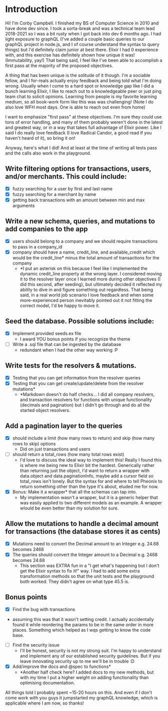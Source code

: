 # Introduction
Hi! I'm Corby Campbell. I finished my BS of Computer Science in 2010 and have done dev since. I took a sorta-break and was a technical team lead 2018-2021 so I was a bit rusty when I got back into dev 6 months ago. I had light exposure to graphQL (I've added a couple basic queries to our graphQL project in node.js, and I of course understand the syntax to query things) but I'd definitely claim junior at best there. Elixir I had 0 experience with, and this exercise has definitely shown how unique it was! (Immutability, yay!) That being said, I feel like I've been able to accomplish a first pass at the majority of the proposed objectives. 

A thing that has been unique is the solitude of it though. I'm a sociable fellow, and I for-reals actually enjoy feedback and being told what I'm doing wrong. Usually when I come to a hard spot or knowledge gap like I did a bunch learning Elixir, I like to reach out to a knowledgeable peer or just ping team chat to solicit opinions. Learning from people is my favorite learning medium, so all book-work form like this was was challenging! (Note I do also love WFH most days. One is able to reach out even from home)

I want to emphasize "first pass" at these objectives. I'm sure they could use tons of error handling, and many of them probably weren't done in the latest and greatest way, or in a way that takes full advantage of Elixir power. Like I said I do really love feedback (I love Radical Candor, a good read if you haven't heard of it), so bring it on!

Anyway, here's what I did! And at least at the time of writing all tests pass and the calls also work in the playground. 

## Write filtering options for transactions, users, and/or merchants. This could include:
  - [x] fuzzy searching for a user by first and last name
  - [x] fuzzy searching for a merchant by name
  - [x] getting back transactions with an amount between min and max arguments  

## Write a new schema, queries, and mutations to add companies to the app
  - [x] users should belong to a company and we should require transactions to pass in a company_id
  - [x] company should have a name, credit_line, and available_credit which would be the credit_line* minus the total amount of transactions for the company
    - *I put an asterisk on this because I feel like I implemented the dynamic credit_line property at the wrong layer. I considered moving it to the resolver layer once I learned more during other objectives (I did this second, after seeding), but ultimately decided it reflected my ability to dive in and figure something out regardless. That being said, in a real world job scenario I love feedback and when some more-experienced person inevitably pointed out it not fitting the correct model, I'd be happy to move it.

## Seed the database. Possible solutions include:
  - [x] Implement provided seeds.ex file
    - I award YOU bonus points if you recognize the theme
  - [ ] Write a .sql file that can be ingested by the database
    - redundant when I had the other way working :P

## Write tests for the resolvers & mutations.  
  - [x] Testing that you can get information from the resolver queries
  - [x] Testing that you can get create/update/delete from the resolver mutations*
    - *Markdown doesn't do half checks... I did all company resolvers, and transaction resolvers for functions with unique functionality (decimals and pagination) but I didn't go through and do all the started object resolvers.

## Add a pagination layer to the queries
  - [x] should include a limit (how many rows to return) and skip (how many rows to skip) options 
    - Did on just transactions and users
  - [ ] should return a total_rows (how many total rows exist)
    - I'd love to discuss the ideal way to implement this! Really I found this is where me being new to Elixir bit the hardest. Generically rather than returning just the object, I'd want to return a wrapper with data.object and data.paginationInfo, maybe add a cursor field so total_rows isn't lonely. But the syntax for and where to tell Pheonix to return something other than the type it's about, eluded me for now. 
  - [x] Bonus: Make it a wrapper* that all the schemas can tap into.
    * My implementation wasn't a wrapper, but it is a generic helper that was easily applied to two different models as an example. A wrapper wlould be even better than my solution for sure.

## Allow the mutations to handle a decimal amount for transactions (the database stores it as cents)
  - [x] Mutations need to convert the Decimal amount to an Integer e.g. 24.68 becomes 2468
  - [x] The queries should convert the Integer amount to a Decimal e.g. 2468 becomes 24.68
    - This section was EXTRA fun in a "I get what's happening but I don't get the Elixir syntax to fix it!" way. I had to add some extra transformation methods so that the unit tests and the playground both worked. They didn't agree on what type 45.5 is.

## Bonus points
  - [x] Find the bug with transactions
  - assuming this was that it wasn't setting credit. I actually accidentally found it while reordering the params to be in the same order in more places. Something which helped as I wqs getting to know the code base.
  - [ ] Find the security issue
    - I'll be honest, security is not my strong suit. I'm happy to understand and implement any of our established security guidelines. But if you leave innovating security up to me we'll be in trouble :D
  - [x] Add/improve the docs and @spec to functions*
    - *Another half check here? I added docs to my new methods, but with my time I put a higher weight on adding functionality than optimising documentation.

All things told I probably spent ~15-20 hours on this. And even if I don't come work with you guys it jumpstarted my graphQL knowledge, which is applicable where I am now, so thanks! 